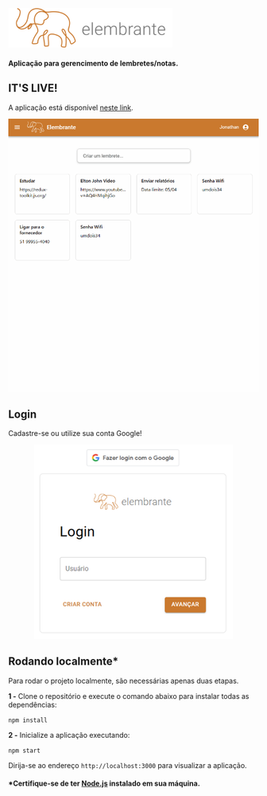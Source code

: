 <img src='./src/app/images/ElembranteLogo.png' width=330>

#### Aplicação para gerencimento de lembretes/notas.

## IT'S LIVE!

A aplicação está disponível [neste link](https://elembrante.vercel.app/).

![app gif](./src/app/images/app.gif)

## Login

Cadastre-se ou utilize sua conta Google!

<div align='center'>

<img width=400 src='./src/app/images/Login%20Screenshot.png'>
</div>

## Rodando localmente*

Para rodar o projeto localmente, são necessárias apenas duas etapas.

**1 -** Clone o repositório e execute o comando abaixo para instalar todas as dependências:

```
npm install
```

**2 -** Inicialize a aplicação executando:

```
npm start
```

Dirija-se ao endereço `http://localhost:3000` para visualizar a aplicação.

#### *Certifique-se de ter [Node.js](https://nodejs.org/en/) instalado em sua máquina.
